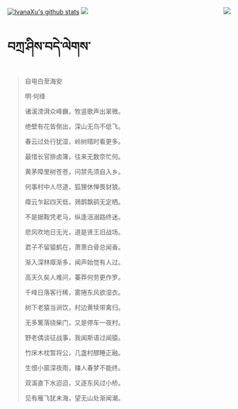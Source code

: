 [![IvanaXu's github stats](https://github-readme-stats.vercel.app/api?username=IvanaXu&show_icons=true&theme=vue-dark)](https://github.com/anuraghazra/github-readme-stats)
<img align="right" src="https://github-readme-stats.vercel.app/api/top-langs/?username=IvanaXu&langs_count=7&theme=graywhite" />
<img src="https://github-readme-stats.vercel.app/api/wakatime?username=IvanaXu&layout=compact&langs_count=6&theme=vue-dark&custom_title=ProgrammingTimes/Since-Jul.29.2021" />
# བཀྲ་ཤིས་བདེ་ལེགས་
> 自电白至海安
>
> 明·何绛
>
> 诸溪滂湃众峰巍，牧竖歌声出翠微。
> 
> 绝壁有花皆倒出，深山无鸟不低飞。
> 
> 春云过处行犹湿，岭树晴时看更多。
> 
> 最惜长官排卤簿，往来无数奈忙何。
> 
> 黄茅障里树苍苍，问禁先须自入乡。
> 
> 何事村中人尽道，狐狸休惮畏豺狼。
> 
> 瘴云乍起四天低，鳷鹊飘鹞无定栖。
> 
> 不是据鞍凭老马，纵逢沮溺路终迷。
> 
> 悲风吹地日无光，道是贤王旧战场。
> 
> 君子不留猿鹤在，萧萧白骨总闻香。
> 
> 渐入深林瘴渐多，闻声始觉有人过。
> 
> 高天久矣人难问，蓁莽何劳更作罗。
> 
> 千峰日落客行稀，雾捲东风欲湿衣。
> 
> 树下老猿当涧饮，村边黄犊带禽归。
> 
> 无多篱落绕柴门，又是停车一夜村。
> 
> 野老偶谈征战事，我闻斯语过闻猿。
> 
> 竹床木枕暂将公，几盏村醪睡正融。
> 
> 生恨小窗深夜雨，赚人春梦不能终。
> 
> 双溪直下水迢迢，又逐东风过小桥。
> 
> 见有雁飞犹未海，望无山处渐闻潮。